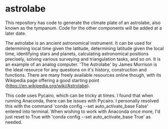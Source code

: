 # astrolabe
This repository has code to generate the climate plate of an astrolabe, also known as the tympanum. Code for the other components will be added at a later date.

The astrolabe is an ancient astronomical instrument. It can be used for determining local time given the latitude, determining latitude given the local time, identifying stars and planets, calculating astronomical positions precisely, solving various surveying and triangulation tasks, and so on. It is an example of an analog computer. 'The Astrolabe' by James Morrison is the ideal resource for any questions on it's history, construction and functions. There are many freely available resources online though, with its Wikipedia page offering a good starting point (https://en.wikipedia.org/wiki/Astrolabe).

This code uses Pycairo, which can be tricky at times. I found that when running Anaconda, there can be issues with Pycairo. I personally resolved this with the command
  'conda config --set auto_activate_base False'
entered into terminal. When wishing to work with Anaconda once more, I'd just reset to True with
  'conda config --set auto_activate_base True'
as needed.

